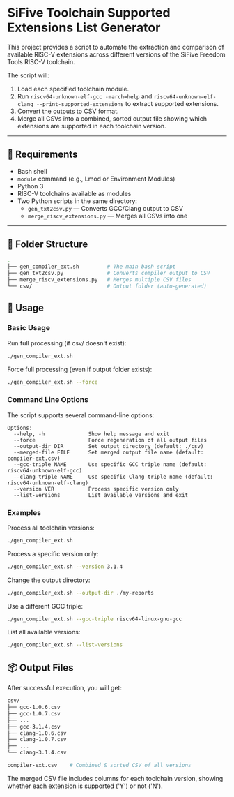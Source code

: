 # SiFive Toolchain Supported Extensions List Generator

This project provides a script to automate the extraction and comparison of available RISC-V extensions across different versions of the SiFive Freedom Tools RISC-V toolchain.

The script will:
1. Load each specified toolchain module.
2. Run `riscv64-unknown-elf-gcc -march=help` and `riscv64-unknown-elf-clang --print-supported-extensions` to extract supported extensions.
3. Convert the outputs to CSV format.
4. Merge all CSVs into a combined, sorted output file showing which extensions are supported in each toolchain version.

---

## 🔧 Requirements

- Bash shell
- `module` command (e.g., Lmod or Environment Modules)
- Python 3
- RISC-V toolchains available as modules
- Two Python scripts in the same directory:
  - `gen_txt2csv.py` — Converts GCC/Clang output to CSV
  - `merge_riscv_extensions.py` — Merges all CSVs into one

---

## 📁 Folder Structure

```bash
.
├── gen_compiler_ext.sh         # The main bash script
├── gen_txt2csv.py              # Converts compiler output to CSV
├── merge_riscv_extensions.py   # Merges multiple CSV files
└── csv/                        # Output folder (auto-generated)
```

## 🚀 Usage

### Basic Usage

Run full processing (if csv/ doesn't exist):
```bash
./gen_compiler_ext.sh
```

Force full processing (even if output folder exists):
```bash
./gen_compiler_ext.sh --force
```

### Command Line Options

The script supports several command-line options:

```
Options:
  --help, -h              Show help message and exit
  --force                 Force regeneration of all output files
  --output-dir DIR        Set output directory (default: ./csv)
  --merged-file FILE      Set merged output file name (default: compiler-ext.csv)
  --gcc-triple NAME       Use specific GCC triple name (default: riscv64-unknown-elf-gcc)
  --clang-triple NAME     Use specific Clang triple name (default: riscv64-unknown-elf-clang)
  --version VER           Process specific version only
  --list-versions         List available versions and exit
```

### Examples

Process all toolchain versions:
```bash
./gen_compiler_ext.sh
```

Process a specific version only:
```bash
./gen_compiler_ext.sh --version 3.1.4
```

Change the output directory:
```bash
./gen_compiler_ext.sh --output-dir ./my-reports
```

Use a different GCC triple:
```bash
./gen_compiler_ext.sh --gcc-triple riscv64-linux-gnu-gcc
```

List all available versions:
```bash
./gen_compiler_ext.sh --list-versions
```

## 📦 Output Files

After successful execution, you will get:

```bash
csv/
├── gcc-1.0.6.csv
├── gcc-1.0.7.csv
├── ...
├── gcc-3.1.4.csv
├── clang-1.0.6.csv
├── clang-1.0.7.csv
├── ...
└── clang-3.1.4.csv

compiler-ext.csv    # Combined & sorted CSV of all versions
```

The merged CSV file includes columns for each toolchain version, showing whether each extension is supported ('Y') or not ('N').


